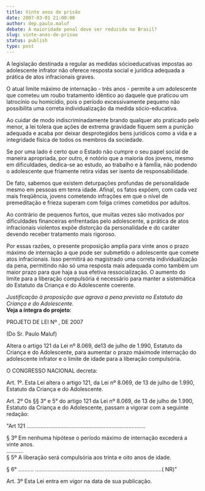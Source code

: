 ```yaml
---
title: Vinte anos de prisão
date: 2007-03-01 21:00:00
author: dep.paulo.maluf
debate: A maioridade penal deve ser reduzida no Brasil?
slug: vinte-anos-de-prisao
status: publish 
type: post
---
```


  
A legislação destinada a regular as medidas sócioeducativas impostas ao adolescente infrator não oferece resposta social e jurídica adequada a prática de atos infracionais graves.  
  
O atual limite máximo de internação - três anos - permite a um adolescente que cometeu um roubo tratamento idêntico ao daquele que praticou um latrocínio ou homicídio, pois o período excessivamente pequeno não possibilita uma correta individualização da medida sócio-educativa.  
  
Ao cuidar de modo indiscriminadamente brando qualquer ato praticado pelo menor, a lei tolera que ações de extrema gravidade fiquem sem a punição adequada e acaba por deixar desprotegidos bens jurídicos como a vida e a integridade física de todos os membros da sociedade.  
  
Se por uma lado é certo que o Estado não cumpre o seu papel social de maneira apropriada, por outro, é notório que a maioria dos jovens, mesmo em dificuldades, dedica-se ao estudo, ao trabalho e à família, não podendo o adolescente que friamente retira vidas ser isento de responsabilidade.  
  
De fato, sabemos que existem deturpações profundas de personalidade mesmo em pessoas em tenra idade. Afinal, os fatos expõem, com cada vez mais freqüência, jovens cometendo infrações em que o nível de premeditação e frieza superam com folga crimes cometidos por adultos.  
  
Ao contrário de pequenos furtos, que muitas vezes são motivados por dificuldades financeiras enfrentadas pelo adolescente, a prática de atos infracionais violentos expõe distorção da personalidade e do caráter devendo receber tratamento mais rigoroso.  
  
Por essas razões, o presente proposição amplia para vinte anos o prazo máximo de internação a que pode ser submetido o adolescente que comete atos infracionais. Isso permitirá ao magistrado uma correta individualização da pena, permitindo não só uma resposta mais adequada como também um maior prazo para que haja a sua efetiva ressocialização. O aumento do limite para a liberação compulsória é necessário para manter a sistemática do Estatuto da Criança e do Adolescente coerente.  
  
*Justificação à proposição que agrava a pena prevista no Estatuto da Criança e do Adolescente.*  
**Veja a íntegra do projeto**:  
  
PROJETO DE LEI Nº , DE 2007  
  
(Do Sr. Paulo Maluf)   
  
Altera o artigo 121 da Lei nº 8.069, de13 de julho de 1.990, Estatuto da Criança e do Adolescente, para aumentar o prazo máximode internação do adolescente infrator e o limite de idade para a liberação compulsória.  
  
O CONGRESSO NACIONAL decreta:  
  
Art. 1º. Esta Lei altera o artigo 121, da Lei nº 8.069, de 13 de julho de 1.990, Estatuto da Criança e do Adolescente.  
  
Art. 2º Os §§ 3° e 5° do artigo 121 da Lei nº 8.069, de 13 de julho de 1.990, Estatuto da Criança e do Adolescente, passam a vigorar com a seguinte redação:  
  
"Art 121 .............................................................................  
  
§ 3º Em nenhuma hipótese o período máximo de internação excederá a vinte anos.  
...........  
§ 5º A liberação será compulsória aos trinta e oito anos de idade.  
  
§ 6° .......... ..................................................................................( NR)"  
  
Art. 3º Esta Lei entra em vigor na data de sua publicação.



